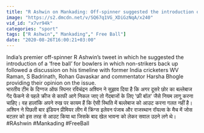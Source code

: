 ```yaml
---
title: "R Ashwin on Mankading: Off-spinner suggested the introduction of a \u2018free ball\u2019"
image: "https://s2.dmcdn.net/v/SQ67q1VG_XDiGzNqA/x240"
vid_id: "x7vr94k"
categories: "sport"
tags: ["R Ashwin"," Mankading"," Free Ball"]
date: "2020-08-26T16:00:21+03:00"
---
```

India’s premier off-spinner R Ashwin’s tweet in which he suggested the introduction of a ‘free ball’ for bowlers in which non-strikers back up followed a discussion on his timeline with former India cricketers WV Raman, S Badrinath, Rohan Gavaskar and commentator Harsha Bhogle providing their opinion on the issue.  <br>भारतीय टीम के दिग्गज ऑफ स्पिनर रविचंद्रन अश्विन ने सुझाव दिया है कि अगर दूसरे छोर का बल्लेबाज  गेंद फेंकने से पहले क्रीज से काफी आगे निकल जाए तो गेंदबाजों के लिए 'फ्री बॉल' जैसे नियम लागू करना चाहिए। वह हालांकि अपने रुख पर कायम हैं कि ऐसी स्थिति में बल्लेबाज को आउट करना गलत नहीं है। अश्विन ने पिछली बार इंडियन प्रीमियर लीग में क्रिंग्स इलेवन पंजाब और राजस्थान रॉयल्स के मैच में जोस बटलर को इस तरह से आउट किया था जिसके बाद खेल भावना को लेकर सवाल उठने लगे थे।   <br>#RAshwin #Mankading #FreeBall
